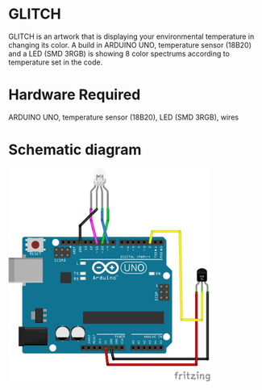 # GLITCH
GLITCH is an artwork that is displaying your environmental temperature in changing its color. A build in ARDUINO UNO, temperature sensor (18B20) and a LED (SMD 3RGB) is showing 8 color spectrums according to temperature set in the code.

# Hardware Required

ARDUINO UNO, temperature sensor (18B20), LED (SMD 3RGB), wires

# Schematic diagram

<img src="GLITCH_Steckplatine.jpg" alt="drawing" width="400"/>
